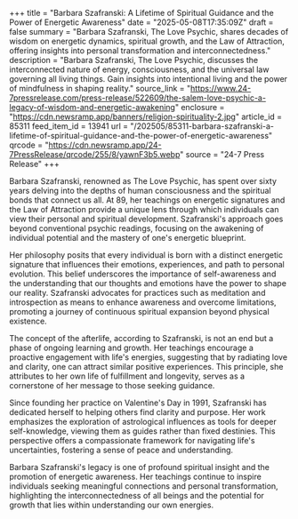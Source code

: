 +++
title = "Barbara Szafranski: A Lifetime of Spiritual Guidance and the Power of Energetic Awareness"
date = "2025-05-08T17:35:09Z"
draft = false
summary = "Barbara Szafranski, The Love Psychic, shares decades of wisdom on energetic dynamics, spiritual growth, and the Law of Attraction, offering insights into personal transformation and interconnectedness."
description = "Barbara Szafranski, The Love Psychic, discusses the interconnected nature of energy, consciousness, and the universal law governing all living things. Gain insights into intentional living and the power of mindfulness in shaping reality."
source_link = "https://www.24-7pressrelease.com/press-release/522609/the-salem-love-psychic-a-legacy-of-wisdom-and-energetic-awakening"
enclosure = "https://cdn.newsramp.app/banners/religion-spirituality-2.jpg"
article_id = 85311
feed_item_id = 13941
url = "/202505/85311-barbara-szafranski-a-lifetime-of-spiritual-guidance-and-the-power-of-energetic-awareness"
qrcode = "https://cdn.newsramp.app/24-7PressRelease/qrcode/255/8/yawnF3b5.webp"
source = "24-7 Press Release"
+++

<p>Barbara Szafranski, renowned as The Love Psychic, has spent over sixty years delving into the depths of human consciousness and the spiritual bonds that connect us all. At 89, her teachings on energetic signatures and the Law of Attraction provide a unique lens through which individuals can view their personal and spiritual development. Szafranski's approach goes beyond conventional psychic readings, focusing on the awakening of individual potential and the mastery of one's energetic blueprint.</p><p>Her philosophy posits that every individual is born with a distinct energetic signature that influences their emotions, experiences, and path to personal evolution. This belief underscores the importance of self-awareness and the understanding that our thoughts and emotions have the power to shape our reality. Szafranski advocates for practices such as meditation and introspection as means to enhance awareness and overcome limitations, promoting a journey of continuous spiritual expansion beyond physical existence.</p><p>The concept of the afterlife, according to Szafranski, is not an end but a phase of ongoing learning and growth. Her teachings encourage a proactive engagement with life's energies, suggesting that by radiating love and clarity, one can attract similar positive experiences. This principle, she attributes to her own life of fulfillment and longevity, serves as a cornerstone of her message to those seeking guidance.</p><p>Since founding her practice on Valentine's Day in 1991, Szafranski has dedicated herself to helping others find clarity and purpose. Her work emphasizes the exploration of astrological influences as tools for deeper self-knowledge, viewing them as guides rather than fixed destinies. This perspective offers a compassionate framework for navigating life's uncertainties, fostering a sense of peace and understanding.</p><p>Barbara Szafranski's legacy is one of profound spiritual insight and the promotion of energetic awareness. Her teachings continue to inspire individuals seeking meaningful connections and personal transformation, highlighting the interconnectedness of all beings and the potential for growth that lies within understanding our own energies.</p>